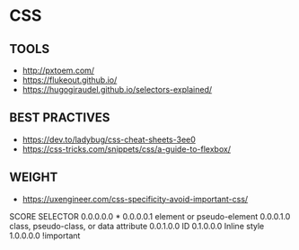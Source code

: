 # CSS

## TOOLS 
- http://pxtoem.com/
- https://flukeout.github.io/
- https://hugogiraudel.github.io/selectors-explained/

## BEST PRACTIVES
- https://dev.to/ladybug/css-cheat-sheets-3ee0
- https://css-tricks.com/snippets/css/a-guide-to-flexbox/

## WEIGHT

- https://uxengineer.com/css-specificity-avoid-important-css/

SCORE	SELECTOR
0.0.0.0.0	*
0.0.0.0.1	element or pseudo-element
0.0.0.1.0	class, pseudo-class, or data attribute
0.0.1.0.0	ID
0.1.0.0.0	Inline style
1.0.0.0.0	!important